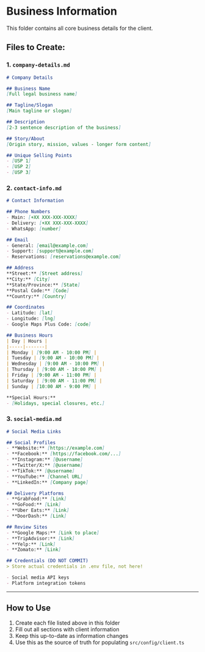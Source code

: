 # Business Information

This folder contains all core business details for the client.

## Files to Create:

### 1. `company-details.md`
```markdown
# Company Details

## Business Name
[Full legal business name]

## Tagline/Slogan
[Main tagline or slogan]

## Description
[2-3 sentence description of the business]

## Story/About
[Origin story, mission, values - longer form content]

## Unique Selling Points
- [USP 1]
- [USP 2]
- [USP 3]
```

### 2. `contact-info.md`
```markdown
# Contact Information

## Phone Numbers
- Main: [+XX XXX-XXX-XXXX]
- Delivery: [+XX XXX-XXX-XXXX]
- WhatsApp: [number]

## Email
- General: [email@example.com]
- Support: [support@example.com]
- Reservations: [reservations@example.com]

## Address
**Street:** [Street address]
**City:** [City]
**State/Province:** [State]
**Postal Code:** [Code]
**Country:** [Country]

## Coordinates
- Latitude: [lat]
- Longitude: [lng]
- Google Maps Plus Code: [code]

## Business Hours
| Day | Hours |
|-----|-------|
| Monday | [9:00 AM - 10:00 PM] |
| Tuesday | [9:00 AM - 10:00 PM] |
| Wednesday | [9:00 AM - 10:00 PM] |
| Thursday | [9:00 AM - 10:00 PM] |
| Friday | [9:00 AM - 11:00 PM] |
| Saturday | [9:00 AM - 11:00 PM] |
| Sunday | [10:00 AM - 9:00 PM] |

**Special Hours:**
- [Holidays, special closures, etc.]
```

### 3. `social-media.md`
```markdown
# Social Media Links

## Social Profiles
- **Website:** [https://example.com]
- **Facebook:** [https://facebook.com/...]
- **Instagram:** [@username]
- **Twitter/X:** [@username]
- **TikTok:** [@username]
- **YouTube:** [Channel URL]
- **LinkedIn:** [Company page]

## Delivery Platforms
- **GrabFood:** [Link]
- **GoFood:** [Link]
- **Uber Eats:** [Link]
- **DoorDash:** [Link]

## Review Sites
- **Google Maps:** [Link to place]
- **TripAdvisor:** [Link]
- **Yelp:** [Link]
- **Zomato:** [Link]

## Credentials (DO NOT COMMIT)
> Store actual credentials in .env file, not here!

- Social media API keys
- Platform integration tokens
```

---

## How to Use

1. Create each file listed above in this folder
2. Fill out all sections with client information
3. Keep this up-to-date as information changes
4. Use this as the source of truth for populating `src/config/client.ts`
